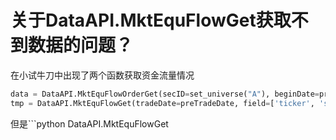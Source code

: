 # 关于DataAPI.MktEquFlowGet获取不到数据的问题？


在小试牛刀中出现了两个函数获取资金流量情况

```python
data = DataAPI.MktEquFlowOrderGet(secID=set_universe("A"), beginDate=preTradeDate, endDate=preTradeDate, field=['ticker', 'secID', 'tradeDate','netInflowS', 'netInflowM', 'netInflowL', 'netInflowXl'])
tmp = DataAPI.MktEquFlowGet(tradeDate=preTradeDate, field=['ticker', 'secID', 'moneyInflow', 'moneyOutflow', 'netMoneyInflow'])
```

但是```python
DataAPI.MktEquFlowGet
```却无法同步获取到数据，比如今天20号了，18号的数据还是没到，是数据源有问题了吧？